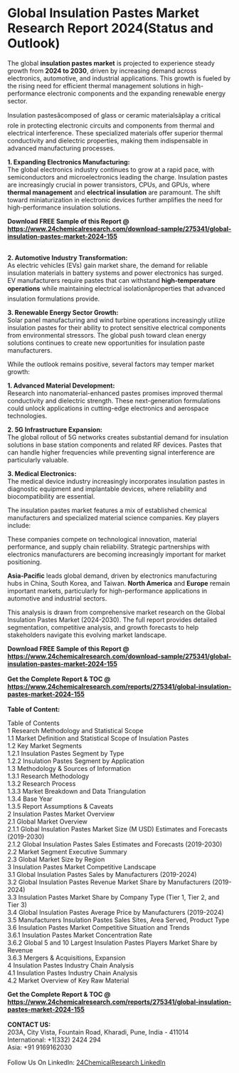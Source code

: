 <h1>Global Insulation Pastes Market Research Report 2024(Status and Outlook)</h1><p>The global <strong>insulation pastes market</strong> is projected to experience steady growth from <strong>2024 to 2030</strong>, driven by increasing demand across electronics, automotive, and industrial applications. This growth is fueled by the rising need for efficient thermal management solutions in high-performance electronic components and the expanding renewable energy sector.</p><p>Insulation pastesâcomposed of glass or ceramic materialsâplay a critical role in protecting electronic circuits and components from thermal and electrical interference. These specialized materials offer superior thermal conductivity and dielectric properties, making them indispensable in advanced manufacturing processes.</p><p><strong>1. Expanding Electronics Manufacturing:</strong><br>
The global electronics industry continues to grow at a rapid pace, with semiconductors and microelectronics leading the charge. Insulation pastes are increasingly crucial in power transistors, CPUs, and GPUs, where <strong>thermal management</strong> and <strong>electrical insulation</strong> are paramount. The shift toward miniaturization in electronic devices further amplifies the need for high-performance insulation solutions.</p><div><b>Download FREE Sample of this Report @ 
            <a href="https://www.24chemicalresearch.com/download-sample/275341/global-insulation-pastes-market-2024-155">
            https://www.24chemicalresearch.com/download-sample/275341/global-insulation-pastes-market-2024-155</a></b></div><br><p><strong>2. Automotive Industry Transformation:</strong><br>
As electric vehicles (EVs) gain market share, the demand for reliable insulation materials in battery systems and power electronics has surged. EV manufacturers require pastes that can withstand <strong>high-temperature operations</strong> while maintaining electrical isolationâproperties that advanced insulation formulations provide.</p><p><strong>3. Renewable Energy Sector Growth:</strong><br>
Solar panel manufacturing and wind turbine operations increasingly utilize insulation pastes for their ability to protect sensitive electrical components from environmental stressors. The global push toward clean energy solutions continues to create new opportunities for insulation paste manufacturers.</p><p>While the outlook remains positive, several factors may temper market growth:</p><p><strong>1. Advanced Material Development:</strong><br>
Research into nanomaterial-enhanced pastes promises improved thermal conductivity and dielectric strength. These next-generation formulations could unlock applications in cutting-edge electronics and aerospace technologies.</p><p><strong>2. 5G Infrastructure Expansion:</strong><br>
The global rollout of 5G networks creates substantial demand for insulation solutions in base station components and related RF devices. Pastes that can handle higher frequencies while preventing signal interference are particularly valuable.</p><p><strong>3. Medical Electronics:</strong><br>
The medical device industry increasingly incorporates insulation pastes in diagnostic equipment and implantable devices, where reliability and biocompatibility are essential.</p><p>The insulation pastes market features a mix of established chemical manufacturers and specialized material science companies. Key players include:</p><p>These companies compete on technological innovation, material performance, and supply chain reliability. Strategic partnerships with electronics manufacturers are becoming increasingly important for market positioning.</p><p><strong>Asia-Pacific</strong> leads global demand, driven by electronics manufacturing hubs in China, South Korea, and Taiwan. <strong>North America</strong> and <strong>Europe</strong> remain important markets, particularly for high-performance applications in automotive and industrial sectors.</p><p>This analysis is drawn from comprehensive market research on the Global Insulation Pastes Market (2024-2030). The full report provides detailed segmentation, competitive analysis, and growth forecasts to help stakeholders navigate this evolving market landscape.</p><div><b>Download FREE Sample of this Report @ 
            <a href="https://www.24chemicalresearch.com/download-sample/275341/global-insulation-pastes-market-2024-155">
            https://www.24chemicalresearch.com/download-sample/275341/global-insulation-pastes-market-2024-155</a></b></div><br><div><b>Get the Complete Report & TOC @ 
            <a href="https://www.24chemicalresearch.com/reports/275341/global-insulation-pastes-market-2024-155">
            https://www.24chemicalresearch.com/reports/275341/global-insulation-pastes-market-2024-155</a></b></div><br>
            <b>Table of Content:</b><p>Table of Contents<br />
1 Research Methodology and Statistical Scope<br />
1.1 Market Definition and Statistical Scope of Insulation Pastes<br />
1.2 Key Market Segments<br />
1.2.1 Insulation Pastes Segment by Type<br />
1.2.2 Insulation Pastes Segment by Application<br />
1.3 Methodology & Sources of Information<br />
1.3.1 Research Methodology<br />
1.3.2 Research Process<br />
1.3.3 Market Breakdown and Data Triangulation<br />
1.3.4 Base Year<br />
1.3.5 Report Assumptions & Caveats<br />
2 Insulation Pastes Market Overview<br />
2.1 Global Market Overview<br />
2.1.1 Global Insulation Pastes Market Size (M USD) Estimates and Forecasts (2019-2030)<br />
2.1.2 Global Insulation Pastes Sales Estimates and Forecasts (2019-2030)<br />
2.2 Market Segment Executive Summary<br />
2.3 Global Market Size by Region<br />
3 Insulation Pastes Market Competitive Landscape<br />
3.1 Global Insulation Pastes Sales by Manufacturers (2019-2024)<br />
3.2 Global Insulation Pastes Revenue Market Share by Manufacturers (2019-2024)<br />
3.3 Insulation Pastes Market Share by Company Type (Tier 1, Tier 2, and Tier 3)<br />
3.4 Global Insulation Pastes Average Price by Manufacturers (2019-2024)<br />
3.5 Manufacturers Insulation Pastes Sales Sites, Area Served, Product Type<br />
3.6 Insulation Pastes Market Competitive Situation and Trends<br />
3.6.1 Insulation Pastes Market Concentration Rate<br />
3.6.2 Global 5 and 10 Largest Insulation Pastes Players Market Share by Revenue<br />
3.6.3 Mergers & Acquisitions, Expansion<br />
4 Insulation Pastes Industry Chain Analysis<br />
4.1 Insulation Pastes Industry Chain Analysis<br />
4.2 Market Overview of Key Raw Material</p><div><b>Get the Complete Report & TOC @ 
            <a href="https://www.24chemicalresearch.com/reports/275341/global-insulation-pastes-market-2024-155">
            https://www.24chemicalresearch.com/reports/275341/global-insulation-pastes-market-2024-155</a></b></div><br><b>CONTACT US:</b><br>
            203A, City Vista, Fountain Road, Kharadi, Pune, India - 411014<br>
            International: +1(332) 2424 294<br>
            Asia: +91 9169162030 <br><br>
            Follow Us On LinkedIn: <a href="https://www.linkedin.com/company/24chemicalresearch/">24ChemicalResearch LinkedIn</a>